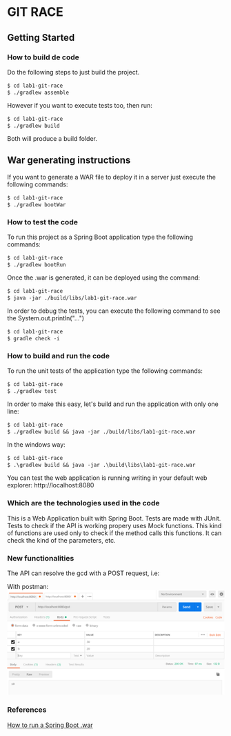 # GIT RACE

## Getting Started

### How to build de code
Do the following steps to just build the project.
```
$ cd lab1-git-race
$ ./gradlew assemble
```

However if you want to execute tests too, then run:
```
$ cd lab1-git-race
$ ./gradlew build
```

Both will produce a build folder.

## War generating instructions
If you want to generate a WAR file to deploy it in a server just execute the following commands:
```
$ cd lab1-git-race
$ ./gradlew bootWar
```

### How to test the code
To run this project as a Spring Boot application type the following commands:
```
$ cd lab1-git-race
$ ./gradlew bootRun
```

Once the .war is generated, it can be deployed using the command:

```
$ cd lab1-git-race
$ java -jar ./build/libs/lab1-git-race.war
```

In order to debug the tests, you can execute the following command to see the System.out.println("...")

```
$ cd lab1-git-race
$ gradle check -i
```

### How to build and run the code
To run the unit tests of the application type the following commands:
```
$ cd lab1-git-race
$ ./gradlew test
```

In order to make this easy, let's build and run the application with only one line:

```
$ cd lab1-git-race
$ ./gradlew build && java -jar ./build/libs/lab1-git-race.war
```

In the windows way:

```
$ cd lab1-git-race
$ .\gradlew build && java -jar .\build\libs\lab1-git-race.war
```

You can test the web application is running writing in your default web explorer:
http://localhost:8080

### Which are the technologies used in the code

This is a Web Application built with Spring Boot.
Tests are made with JUnit.
Tests to check if the API is working propery uses Mock functions. This kind of functions are used only to check if the method calls this functions. It can check the kind of the parameters, etc.

### New functionalities
The API can resolve the gcd with a POST request, i.e:

With postman:
![Example for gcd](/images/gcdExample.PNG?raw=true "gcd example")

### References
[How to run a Spring Boot .war](https://spring.io/guides/gs/spring-boot/)

